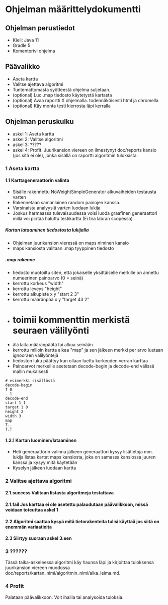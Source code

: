 # Ohjelman määrittelydokumentti

## Ohjelman perustiedot
* Kieli: Java 11
* Gradle 5
* Komentorivi ohjelma

## Päävalikko
* Aseta kartta
* Valitse ajettava algoritmi
* Tuntemattomasta syötteestä ohjelma suljetaan.
* (optional) Luo .map tiedosto käytetystä kartasta
* (optional) Avaa raportti X ohjelmalla. todennäköisesti html ja chromella
* (optional) Käy monta testi kierrosta läpi kerralla

## Ohjelman peruskulku
* askel 1: Aseta kartta
* askel 2: Valitse algoritmi
* askel 3: ?????
* askel 4: Profit. Juurikansion viereen on ilmestynyt doc/reports kansio (jos sitä ei ole), jonka sisällä on raportti algoritmin tuloksista.

### 1 Aseta kartta

#### 1.1 Karttageneraattorin valinta
* Sisälle rakennettu NoWeightSimpleGenerator alkuvaiheiden testausta varten
* Rakennetaan samanlainen random painojen kanssa.
* Varsinaista analyysiä varten luodaan lukija
* Joskus harmaassa tulevaisuudessa voisi luoda graafinen generaattori millä voi piirtää haluttu testikartta (Ei tira labran scopessa)


##### Kartan lataaminen tiedostosta lukijalla
* Ohjelman juurikansion vieressä on maps niminen kansio
* maps kansiosta valitaan .map tyyppinen tiedosto
##### .map rakenne
* tiedosto muotoiltu siten, että jokaiselle yksittäiselle merkille on annettu numeerinen painoarvo (0 = seinä)
* kerrottu korkeus "width"
* kerrottu leveys "height" 
* kerrottu alkupiste x y "start 2 3"
* kerrottu määränpää x y "target 43 2"
* # toimii kommenttin merkistä seuraen välilyönti
* älä laita määränpäätä tai alkua seinään
* kerrottu milloin kartta alkaa "map" ja sen jälkeen merkki per arvo luetaan ignooraen välilyöntejä
* tiedoston luku päättyy kun ollaan luettu korkeuden verran karttaa
* Painoarvot merkeille asetetaan decode-begin ja decode-end välissä mallin mukaisesti

```
# esimerkki sisällöstä
decode-begin
T 0
. 1
decode-end
start 1 1
target 1 0
height 2
width 3
map
T..
T.T
```

#### 1.2.1 Kartan luominen/lataaminen
* Heti generaattorin valinna jälkeen generaattori kysyy lisätietoja mm. lukija listaa kartat maps kansiosta, joka on samassa kansiossa juuren kanssa ja kysyy mitä käytetään
* Kyselyn jälkeen luodaan kartta

### 2 Valitse ajettava algoritmi

#### 2.1.success Valitaan listasta algoritmeja testattava
#### 2.1.fail Jos karttaa ei ole asetettu palaudutaan päävalikkoon, missä voidaan toteuttaa askel 1
#### 2.2 Algoritmi saattaa kysyä mitä tietorakenteita tulisi käyttää jos siitä on enemmän variaatioita
#### 2.3 Siirtyy suoraan askel 3:een

### 3 ??????
Tässä taika-askeleessa algoritmi käy haunsa läpi ja kirjoittaa tuloksensa juurikansion viereen muodossa 
doc/reports/kartan_nimi/algoritmin_nimi/aika_leima.md.

### 4 Profit
Palataan päävalikkoon. Voit ihailla tai analysoida tuloksia.
